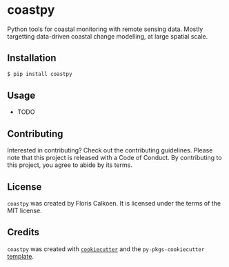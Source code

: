 # coastpy

Python tools for coastal monitoring with remote sensing data. Mostly targetting data-driven coastal change modelling, at large spatial scale. 


## Installation

```bash
$ pip install coastpy
```

## Usage

- TODO

## Contributing

Interested in contributing? Check out the contributing guidelines. Please note that this project is released with a Code of Conduct. By contributing to this project, you agree to abide by its terms.

## License

`coastpy` was created by Floris Calkoen. It is licensed under the terms of the MIT license.

## Credits

`coastpy` was created with [`cookiecutter`](https://cookiecutter.readthedocs.io/en/latest/) and the `py-pkgs-cookiecutter` [template](https://github.com/py-pkgs/py-pkgs-cookiecutter).
